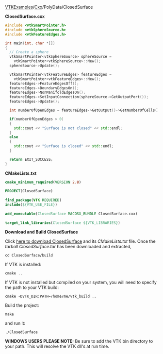 [VTKExamples](Home)/[Cxx](Cxx)/PolyData/ClosedSurface

**ClosedSurface.cxx**
```c++
#include <vtkSmartPointer.h>
#include <vtkSphereSource.h>
#include <vtkFeatureEdges.h>

int main(int, char *[])
{
  // Create a sphere
  vtkSmartPointer<vtkSphereSource> sphereSource =
    vtkSmartPointer<vtkSphereSource>::New();
  sphereSource->Update();

  vtkSmartPointer<vtkFeatureEdges> featureEdges =
    vtkSmartPointer<vtkFeatureEdges>::New();
  featureEdges->FeatureEdgesOff();
  featureEdges->BoundaryEdgesOn();
  featureEdges->NonManifoldEdgesOn();
  featureEdges->SetInputConnection(sphereSource->GetOutputPort());
  featureEdges->Update();

  int numberOfOpenEdges = featureEdges->GetOutput()->GetNumberOfCells();

  if(numberOfOpenEdges > 0)
  {
    std::cout << "Surface is not closed" << std::endl;
  }
  else
  {
    std::cout << "Surface is closed" << std::endl;
  }

  return EXIT_SUCCESS;
}
```
**CMakeLists.txt**
```cmake
cmake_minimum_required(VERSION 2.8)
 
PROJECT(ClosedSurface)
 
find_package(VTK REQUIRED)
include(${VTK_USE_FILE})
 
add_executable(ClosedSurface MACOSX_BUNDLE ClosedSurface.cxx)
 
target_link_libraries(ClosedSurface ${VTK_LIBRARIES})
```

**Download and Build ClosedSurface**

Click [here to download ClosedSurface](https://github.com/lorensen/VTKWikiExamplesTarballs/raw/master/ClosedSurface.tar) and its *CMakeLists.txt* file.
Once the *tarball ClosedSurface.tar* has been downloaded and extracted,
```
cd ClosedSurface/build 
```
If VTK is installed:
```
cmake ..
```
If VTK is not installed but compiled on your system, you will need to specify the path to your VTK build:
```
cmake -DVTK_DIR:PATH=/home/me/vtk_build ..
```
Build the project:
```
make
```
and run it:
```
./ClosedSurface
```
**WINDOWS USERS PLEASE NOTE:** Be sure to add the VTK bin directory to your path. This will resolve the VTK dll's at run time.

